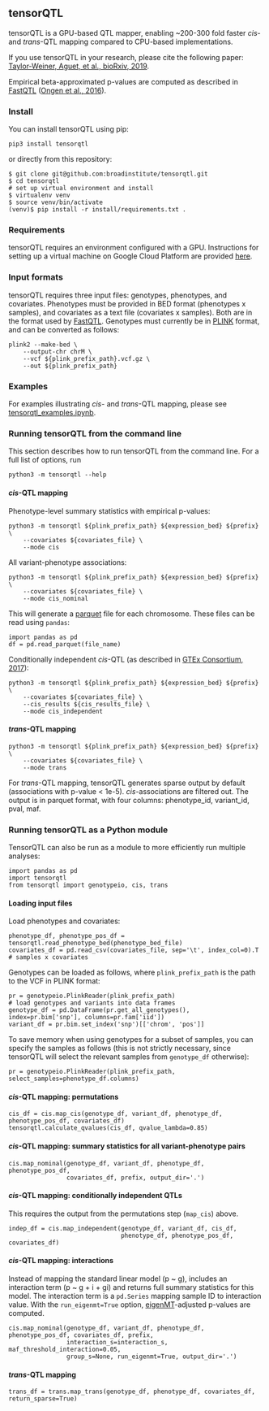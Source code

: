 ## tensorQTL

tensorQTL is a GPU-based QTL mapper, enabling ~200-300 fold faster *cis*- and *trans*-QTL mapping compared to CPU-based implementations.

If you use tensorQTL in your research, please cite the following paper:
[Taylor-Weiner, Aguet, et al., bioRxiv, 2019](https://www.biorxiv.org/content/10.1101/470138v3).

Empirical beta-approximated p-values are computed as described in [FastQTL](http://fastqtl.sourceforge.net/) ([Ongen et al., 2016](https://academic.oup.com/bioinformatics/article/32/10/1479/1742545)).

### Install
You can install tensorQTL using pip:
```
pip3 install tensorqtl
```
or directly from this repository:
```
$ git clone git@github.com:broadinstitute/tensorqtl.git
$ cd tensorqtl
# set up virtual environment and install
$ virtualenv venv
$ source venv/bin/activate
(venv)$ pip install -r install/requirements.txt .
```

### Requirements

tensorQTL requires an environment configured with a GPU. Instructions for setting up a virtual machine on Google Cloud Platform are provided [here](install/INSTALL.md).

### Input formats

tensorQTL requires three input files: genotypes, phenotypes, and covariates. Phenotypes must be provided in BED format (phenotypes x samples), and covariates as a text file (covariates x samples). Both are in the format used by [FastQTL](http://fastqtl.sourceforge.net/). Genotypes must currently be in [PLINK](https://www.cog-genomics.org/plink/2.0/) format, and can be converted as follows:
```
plink2 --make-bed \
    --output-chr chrM \
    --vcf ${plink_prefix_path}.vcf.gz \
    --out ${plink_prefix_path}
```

### Examples
For examples illustrating *cis*- and *trans*-QTL mapping, please see [tensorqtl_examples.ipynb](example/tensorqtl_examples.ipynb).

### Running tensorQTL from the command line
This section describes how  to run tensorQTL from the command line. For a full list of options, run
```
python3 -m tensorqtl --help
```

#### *cis*-QTL mapping
Phenotype-level summary statistics with empirical p-values:
```
python3 -m tensorqtl ${plink_prefix_path} ${expression_bed} ${prefix} \
    --covariates ${covariates_file} \
    --mode cis
```
All variant-phenotype associations:
```
python3 -m tensorqtl ${plink_prefix_path} ${expression_bed} ${prefix} \
    --covariates ${covariates_file} \
    --mode cis_nominal
```
This will generate a [parquet](https://parquet.apache.org/) file for each chromosome. These files can be read using `pandas`:
```
import pandas as pd
df = pd.read_parquet(file_name)
```
Conditionally independent *cis*-QTL (as described in [GTEx Consortium, 2017](https://www.nature.com/articles/nature24277)):
```
python3 -m tensorqtl ${plink_prefix_path} ${expression_bed} ${prefix} \
    --covariates ${covariates_file} \
    --cis_results ${cis_results_file} \
    --mode cis_independent
```

#### *trans*-QTL mapping
```
python3 -m tensorqtl ${plink_prefix_path} ${expression_bed} ${prefix} \
    --covariates ${covariates_file} \
    --mode trans
```
For *trans*-QTL mapping, tensorQTL generates sparse output by default (associations with p-value < 1e-5). *cis*-associations are filtered out. The output is in parquet format, with four columns: phenotype_id, variant_id, pval, maf.

### Running tensorQTL as a Python module
TensorQTL can also be run as a module to more efficiently run multiple analyses:
```
import pandas as pd
import tensorqtl
from tensorqtl import genotypeio, cis, trans
```
#### Loading input files
Load phenotypes and covariates:
```
phenotype_df, phenotype_pos_df = tensorqtl.read_phenotype_bed(phenotype_bed_file)
covariates_df = pd.read_csv(covariates_file, sep='\t', index_col=0).T  # samples x covariates
```
Genotypes can be loaded as follows, where `plink_prefix_path` is the path to the VCF in PLINK format:
```
pr = genotypeio.PlinkReader(plink_prefix_path)
# load genotypes and variants into data frames
genotype_df = pd.DataFrame(pr.get_all_genotypes(), index=pr.bim['snp'], columns=pr.fam['iid'])
variant_df = pr.bim.set_index('snp')[['chrom', 'pos']]
```
To save memory when using genotypes for a subset of samples, you can specify the samples as follows (this is not strictly necessary, since tensorQTL will select the relevant samples from `genotype_df` otherwise):
```
pr = genotypeio.PlinkReader(plink_prefix_path, select_samples=phenotype_df.columns)
```
#### *cis*-QTL mapping: permutations
```
cis_df = cis.map_cis(genotype_df, variant_df, phenotype_df, phenotype_pos_df, covariates_df)
tensorqtl.calculate_qvalues(cis_df, qvalue_lambda=0.85)
```
#### *cis*-QTL mapping: summary statistics for all variant-phenotype pairs
```
cis.map_nominal(genotype_df, variant_df, phenotype_df, phenotype_pos_df,
                covariates_df, prefix, output_dir='.')
```
#### *cis*-QTL mapping: conditionally independent QTLs
This requires the output from the permutations step (`map_cis`) above.
```
indep_df = cis.map_independent(genotype_df, variant_df, cis_df,
                               phenotype_df, phenotype_pos_df, covariates_df)
```
#### *cis*-QTL mapping: interactions
Instead of mapping the standard linear model (p ~ g), includes an interaction term (p ~ g + i + gi) and returns full summary statistics for this model. The interaction term is a `pd.Series` mapping sample ID to interaction value.
With the `run_eigenmt=True` option, [eigenMT](https://www.cell.com/ajhg/fulltext/S0002-9297(15)00492-9)-adjusted p-values are computed.
```
cis.map_nominal(genotype_df, variant_df, phenotype_df, phenotype_pos_df, covariates_df, prefix,
                interaction_s=interaction_s, maf_threshold_interaction=0.05,
                group_s=None, run_eigenmt=True, output_dir='.')
```
#### *trans*-QTL mapping
```
trans_df = trans.map_trans(genotype_df, phenotype_df, covariates_df, return_sparse=True)
```
